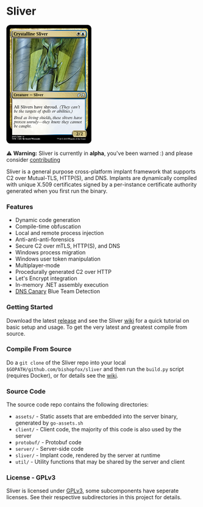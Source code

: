 Sliver
======

![Sliver](/.github/images/sliver.jpeg)

⚠️ __Warning:__ Sliver is currently in __alpha__, you've been warned :) and please consider [contributing](/CONTRIBUTING.md)

Sliver is a general purpose cross-platform implant framework that supports C2 over Mutual-TLS, HTTP(S), and DNS. Implants are dynamically compiled with unique X.509 certificates signed by a per-instance certificate authority generated when you first run the binary.

### Features

* Dynamic code generation
* Compile-time obfuscation
* Local and remote process injection
* Anti-anti-anti-forensics
* Secure C2 over mTLS, HTTP(S), and DNS
* Windows process migration
* Windows user token manipulation
* Multiplayer-mode
* Procedurally generated C2 over HTTP
* Let's Encrypt integration
* In-memory .NET assembly execution
* [DNS Canary](https://github.com/BishopFox/sliver/wiki/DNS-C2#dns-canaries) Blue Team Detection

### Getting Started

Download the latest [release](https://github.com/BishopFox/sliver/releases) and see the Sliver [wiki](https://github.com/BishopFox/sliver/wiki/Getting-Started) for a quick tutorial on basic setup and usage. To get the very latest and greatest compile from source.

### Compile From Source

Do a `git clone` of the Sliver repo into your local `$GOPATH/github.com/bishopfox/sliver` and then run the `build.py` script (requires Docker), or for details see the [wiki](https://github.com/BishopFox/sliver/wiki/Compile-From-Source).

### Source Code

The source code repo contains the following directories:

 * `assets/` - Static assets that are embedded into the server binary, generated by `go-assets.sh`
 * `client/` - Client code, the majority of this code is also used by the server
 * `protobuf/` - Protobuf code
 * `server/` - Server-side code
 * `sliver/` - Implant code, rendered by the server at runtime
 * `util/` - Utility functions that may be shared by the server and client

### License - GPLv3

Sliver is licensed under [GPLv3](https://www.gnu.org/licenses/gpl-3.0.en.html), some subcomponents have seperate licenses. See their respective subdirectories in this project for details.

